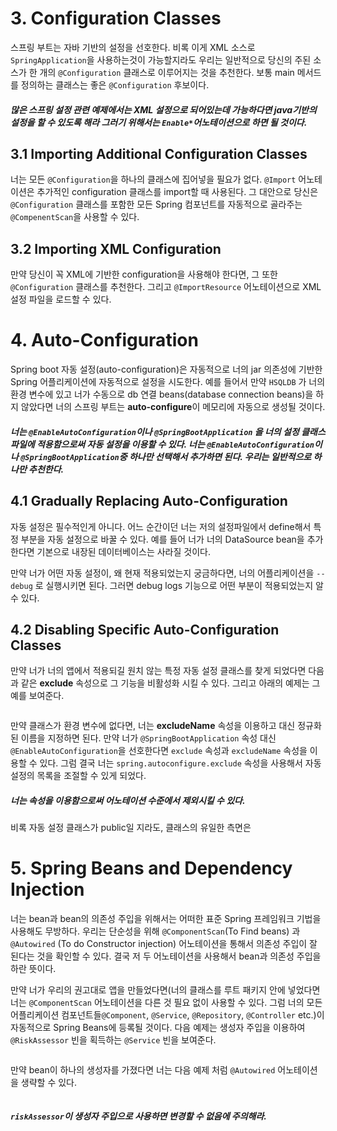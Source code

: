 # 3. Configuration Classes
스프링 부트는 자바 기반의 설정을 선호한다. 비록 이게 XML 소스로 `SpringApplication`을 사용하는것이 가능할지라도 우리는 일반적으로 당신의 주된 소스가 한 개의 `@Configuration` 클래스로 이루어지는 것을 추천한다.
보통 main 메서드를 정의하는 클래스는 좋은 `@Configuration` 후보이다.

##### 많은 스프링 설정 관련 예제에서는 XML 설정으로 되어있는데 가능하다면 java기반의 설정을 할 수 있도록 해라 그러기 위해서는 `Enable*`어노테이션으로 하면 될 것이다.

## 3.1 Importing Additional Configuration Classes
너는 모든 `@Configuration`을 하나의 클래스에 집어넣을 필요가 없다. `@Import` 어노테이션은 추가적인 configuration 클래스를 import할 때 사용된다. 그 대안으로 당신은 `@Configuration` 클래스를 포함한 모든 Spring 컴포넌트를 자동적으로 골라주는 `@CompenentScan`을 사용할 수 있다.

## 3.2 Importing XML Configuration
만약 당신이 꼭 XML에 기반한 configuration을 사용해야 한다면, 그 또한 `@Configuration` 클래스를 추천한다. 그리고 `@ImportResource` 어노테이션으로 XML 설정 파일을 로드할 수 있다.

# 4. Auto-Configuration
Spring boot 자동 설정(auto-configuration)은 자동적으로 너의 jar 의존성에 기반한 Spring 어플리케이션에 자동적으로 설정을 시도한다. 예를 들어서 만약 `HSQLDB` 가 너의 환경 변수에 있고 너가 수동으로 db 연결 beans(database connection beans)을 하지 않았다면 너의 스프링 부트는 **auto-configure**이 메모리에 자동으로 생성될 것이다.

##### 너는 `@EnableAutoConfiguration`이나 `@SpringBootApplication` 을 너의 설정 클래스파일에 적용함으로써 자동 설정을 이용할 수 있다. 너는 `@EnableAutoConfiguration`이나 `@SpringBootApplication`중 하나만 선택해서 추가하면 된다. 우리는 일반적으로 하나만 추천한다.

## 4.1 Gradually Replacing Auto-Configuration
자동 설정은 필수적인게 아니다. 어느 순간이던 너는 저의 설정파일에서 define해서 특정 부분을 자동 설정으로 바꿀 수 있다. 예를 들어 너가 너의 DataSource bean을 추가한다면 기본으로 내장된 데이터베이스는 사라질 것이다.

만약 너가 어떤 자동 설정이, 왜 현재 적용되었는지 궁금하다면, 너의 어플리케이션을 `--debug` 로 실행시키면 된다. 그러면 debug logs 기능으로 어떤 부분이 적용되었는지 알 수 있다.

## 4.2 Disabling Specific Auto-Configuration Classes
만약 너가 너의 앱에서 적용되길 원치 않는 특정 자동 설정 클래스를 찾게 되었다면 다음과 같은 **exclude** 속성으로 그 기능을 비활성화 시킬 수 있다. 그리고 아래의 예제는 그 예를 보여준다.

```
```

만약 클래스가 환경 변수에 없다면, 너는 **excludeName** 속성을 이용하고 대신 정규화된 이름을 지정하면 된다. 만약 너가 `@SpringBootApplication` 속성 대신 `@EnableAutoConfiguration`을 선호한다면  `exclude` 속성과 `excludeName` 속성을 이용할 수 있다. 그럼 결국 너는 `spring.autoconfigure.exclude` 속성을 사용해서 자동 설정의 목록을 조절할 수 있게 되었다.

##### 너는 속성을 이용함으로써 어노테이션 수준에서 제외시킬 수 있다.

비록 자동 설정 클래스가 public일 지라도, 클래스의 유일한 측면은 

# 5. Spring Beans and Dependency Injection
너는 bean과 bean의 의존성 주입을 위해서는 어떠한 표준 Spring 프레임워크 기법을 사용해도 무방하다. 우리는 단순성을 위해 `@ComponentScan`(To Find beans) 과 `@Autowired` (To do Constructor injection) 어노테이션을 통해서 의존성 주입이 잘 된다는 것을 확인할 수 있다.
결국 저 두 어노테이션을 사용해서 bean과 의존성 주입을 하란 뜻이다.

만약 너가 우리의 권고대로 앱을 만들었다면(너의 클래스를 루트 패키지 안에 넣었다면 너는 `@ComponentScan` 어노테이션을 다른 것 필요 없이 사용할 수 있다. 그럼 너의 모든 어플리케이션 컴포넌트들`@Component`, `@Service`, `@Repository`, `@Controller` etc.)이 자동적으로 Spring Beans에 등록될 것이다. 다음 예제는 생성자 주입을 이용하여 `@RiskAssessor` 빈을 획득하는 `@Service` 빈을 보여준다.
```
```
만약 bean이 하나의 생성자를 가졌다면 너는 다음 예제 처럼 `@Autowired` 어노테이션을 생략할 수 있다. 

```
```

##### `riskAssessor`이 생성자 주입으로 사용하면 변경할 수 없음에 주의해라.

